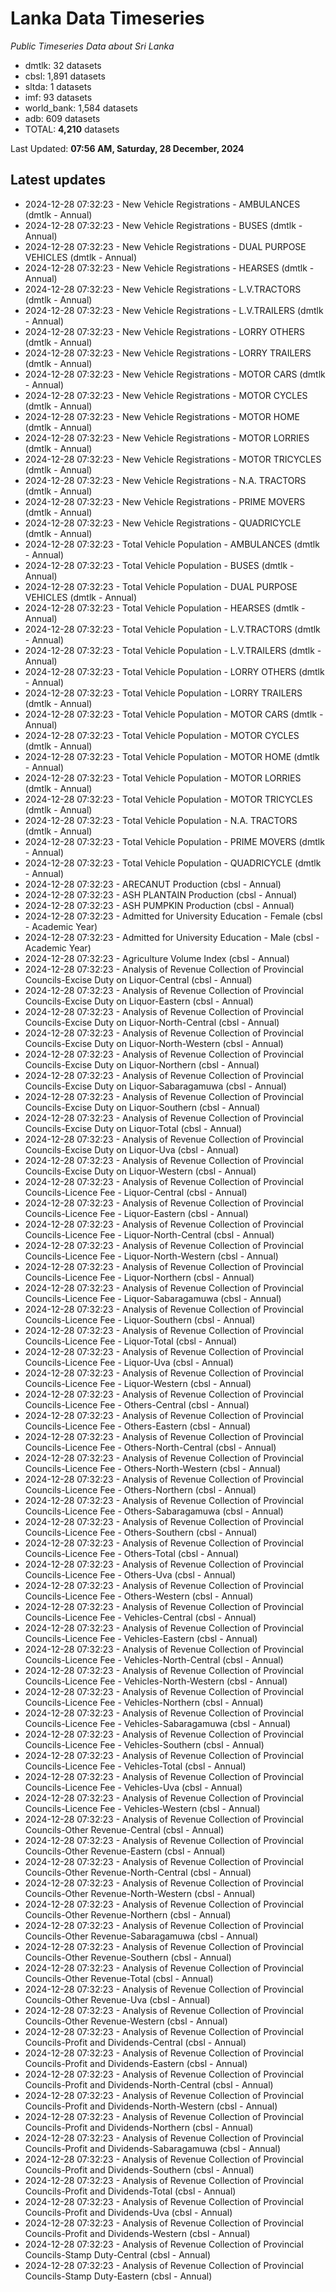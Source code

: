 # Lanka Data Timeseries
*Public Timeseries Data about Sri Lanka*

* dmtlk: 32 datasets
* cbsl: 1,891 datasets
* sltda: 1 datasets
* imf: 93 datasets
* world_bank: 1,584 datasets
* adb: 609 datasets
* TOTAL: **4,210** datasets

Last Updated: **07:56 AM, Saturday, 28 December, 2024**

## Latest updates

* 2024-12-28 07:32:23 - New Vehicle Registrations - AMBULANCES (dmtlk - Annual)
* 2024-12-28 07:32:23 - New Vehicle Registrations - BUSES (dmtlk - Annual)
* 2024-12-28 07:32:23 - New Vehicle Registrations - DUAL PURPOSE VEHICLES (dmtlk - Annual)
* 2024-12-28 07:32:23 - New Vehicle Registrations - HEARSES (dmtlk - Annual)
* 2024-12-28 07:32:23 - New Vehicle Registrations - L.V.TRACTORS (dmtlk - Annual)
* 2024-12-28 07:32:23 - New Vehicle Registrations - L.V.TRAILERS (dmtlk - Annual)
* 2024-12-28 07:32:23 - New Vehicle Registrations - LORRY OTHERS (dmtlk - Annual)
* 2024-12-28 07:32:23 - New Vehicle Registrations - LORRY TRAILERS (dmtlk - Annual)
* 2024-12-28 07:32:23 - New Vehicle Registrations - MOTOR CARS (dmtlk - Annual)
* 2024-12-28 07:32:23 - New Vehicle Registrations - MOTOR CYCLES (dmtlk - Annual)
* 2024-12-28 07:32:23 - New Vehicle Registrations - MOTOR HOME (dmtlk - Annual)
* 2024-12-28 07:32:23 - New Vehicle Registrations - MOTOR LORRIES (dmtlk - Annual)
* 2024-12-28 07:32:23 - New Vehicle Registrations - MOTOR TRICYCLES (dmtlk - Annual)
* 2024-12-28 07:32:23 - New Vehicle Registrations - N.A. TRACTORS (dmtlk - Annual)
* 2024-12-28 07:32:23 - New Vehicle Registrations - PRIME MOVERS (dmtlk - Annual)
* 2024-12-28 07:32:23 - New Vehicle Registrations - QUADRICYCLE (dmtlk - Annual)
* 2024-12-28 07:32:23 - Total Vehicle Population - AMBULANCES (dmtlk - Annual)
* 2024-12-28 07:32:23 - Total Vehicle Population - BUSES (dmtlk - Annual)
* 2024-12-28 07:32:23 - Total Vehicle Population - DUAL PURPOSE VEHICLES (dmtlk - Annual)
* 2024-12-28 07:32:23 - Total Vehicle Population - HEARSES (dmtlk - Annual)
* 2024-12-28 07:32:23 - Total Vehicle Population - L.V.TRACTORS (dmtlk - Annual)
* 2024-12-28 07:32:23 - Total Vehicle Population - L.V.TRAILERS (dmtlk - Annual)
* 2024-12-28 07:32:23 - Total Vehicle Population - LORRY OTHERS (dmtlk - Annual)
* 2024-12-28 07:32:23 - Total Vehicle Population - LORRY TRAILERS (dmtlk - Annual)
* 2024-12-28 07:32:23 - Total Vehicle Population - MOTOR CARS (dmtlk - Annual)
* 2024-12-28 07:32:23 - Total Vehicle Population - MOTOR CYCLES (dmtlk - Annual)
* 2024-12-28 07:32:23 - Total Vehicle Population - MOTOR HOME (dmtlk - Annual)
* 2024-12-28 07:32:23 - Total Vehicle Population - MOTOR LORRIES (dmtlk - Annual)
* 2024-12-28 07:32:23 - Total Vehicle Population - MOTOR TRICYCLES (dmtlk - Annual)
* 2024-12-28 07:32:23 - Total Vehicle Population - N.A. TRACTORS (dmtlk - Annual)
* 2024-12-28 07:32:23 - Total Vehicle Population - PRIME MOVERS (dmtlk - Annual)
* 2024-12-28 07:32:23 - Total Vehicle Population - QUADRICYCLE (dmtlk - Annual)
* 2024-12-28 07:32:23 - ARECANUT Production (cbsl - Annual)
* 2024-12-28 07:32:23 - ASH PLANTAIN Production (cbsl - Annual)
* 2024-12-28 07:32:23 - ASH PUMPKIN Production (cbsl - Annual)
* 2024-12-28 07:32:23 - Admitted for University Education - Female (cbsl - Academic Year)
* 2024-12-28 07:32:23 - Admitted for University Education - Male (cbsl - Academic Year)
* 2024-12-28 07:32:23 - Agriculture Volume Index (cbsl - Annual)
* 2024-12-28 07:32:23 - Analysis of Revenue Collection of Provincial Councils-Excise Duty on Liquor-Central (cbsl - Annual)
* 2024-12-28 07:32:23 - Analysis of Revenue Collection of Provincial Councils-Excise Duty on Liquor-Eastern (cbsl - Annual)
* 2024-12-28 07:32:23 - Analysis of Revenue Collection of Provincial Councils-Excise Duty on Liquor-North-Central (cbsl - Annual)
* 2024-12-28 07:32:23 - Analysis of Revenue Collection of Provincial Councils-Excise Duty on Liquor-North-Western (cbsl - Annual)
* 2024-12-28 07:32:23 - Analysis of Revenue Collection of Provincial Councils-Excise Duty on Liquor-Northern (cbsl - Annual)
* 2024-12-28 07:32:23 - Analysis of Revenue Collection of Provincial Councils-Excise Duty on Liquor-Sabaragamuwa (cbsl - Annual)
* 2024-12-28 07:32:23 - Analysis of Revenue Collection of Provincial Councils-Excise Duty on Liquor-Southern (cbsl - Annual)
* 2024-12-28 07:32:23 - Analysis of Revenue Collection of Provincial Councils-Excise Duty on Liquor-Total (cbsl - Annual)
* 2024-12-28 07:32:23 - Analysis of Revenue Collection of Provincial Councils-Excise Duty on Liquor-Uva (cbsl - Annual)
* 2024-12-28 07:32:23 - Analysis of Revenue Collection of Provincial Councils-Excise Duty on Liquor-Western (cbsl - Annual)
* 2024-12-28 07:32:23 - Analysis of Revenue Collection of Provincial Councils-Licence Fee - Liquor-Central (cbsl - Annual)
* 2024-12-28 07:32:23 - Analysis of Revenue Collection of Provincial Councils-Licence Fee - Liquor-Eastern (cbsl - Annual)
* 2024-12-28 07:32:23 - Analysis of Revenue Collection of Provincial Councils-Licence Fee - Liquor-North-Central (cbsl - Annual)
* 2024-12-28 07:32:23 - Analysis of Revenue Collection of Provincial Councils-Licence Fee - Liquor-North-Western (cbsl - Annual)
* 2024-12-28 07:32:23 - Analysis of Revenue Collection of Provincial Councils-Licence Fee - Liquor-Northern (cbsl - Annual)
* 2024-12-28 07:32:23 - Analysis of Revenue Collection of Provincial Councils-Licence Fee - Liquor-Sabaragamuwa (cbsl - Annual)
* 2024-12-28 07:32:23 - Analysis of Revenue Collection of Provincial Councils-Licence Fee - Liquor-Southern (cbsl - Annual)
* 2024-12-28 07:32:23 - Analysis of Revenue Collection of Provincial Councils-Licence Fee - Liquor-Total (cbsl - Annual)
* 2024-12-28 07:32:23 - Analysis of Revenue Collection of Provincial Councils-Licence Fee - Liquor-Uva (cbsl - Annual)
* 2024-12-28 07:32:23 - Analysis of Revenue Collection of Provincial Councils-Licence Fee - Liquor-Western (cbsl - Annual)
* 2024-12-28 07:32:23 - Analysis of Revenue Collection of Provincial Councils-Licence Fee - Others-Central (cbsl - Annual)
* 2024-12-28 07:32:23 - Analysis of Revenue Collection of Provincial Councils-Licence Fee - Others-Eastern (cbsl - Annual)
* 2024-12-28 07:32:23 - Analysis of Revenue Collection of Provincial Councils-Licence Fee - Others-North-Central (cbsl - Annual)
* 2024-12-28 07:32:23 - Analysis of Revenue Collection of Provincial Councils-Licence Fee - Others-North-Western (cbsl - Annual)
* 2024-12-28 07:32:23 - Analysis of Revenue Collection of Provincial Councils-Licence Fee - Others-Northern (cbsl - Annual)
* 2024-12-28 07:32:23 - Analysis of Revenue Collection of Provincial Councils-Licence Fee - Others-Sabaragamuwa (cbsl - Annual)
* 2024-12-28 07:32:23 - Analysis of Revenue Collection of Provincial Councils-Licence Fee - Others-Southern (cbsl - Annual)
* 2024-12-28 07:32:23 - Analysis of Revenue Collection of Provincial Councils-Licence Fee - Others-Total (cbsl - Annual)
* 2024-12-28 07:32:23 - Analysis of Revenue Collection of Provincial Councils-Licence Fee - Others-Uva (cbsl - Annual)
* 2024-12-28 07:32:23 - Analysis of Revenue Collection of Provincial Councils-Licence Fee - Others-Western (cbsl - Annual)
* 2024-12-28 07:32:23 - Analysis of Revenue Collection of Provincial Councils-Licence Fee - Vehicles-Central (cbsl - Annual)
* 2024-12-28 07:32:23 - Analysis of Revenue Collection of Provincial Councils-Licence Fee - Vehicles-Eastern (cbsl - Annual)
* 2024-12-28 07:32:23 - Analysis of Revenue Collection of Provincial Councils-Licence Fee - Vehicles-North-Central (cbsl - Annual)
* 2024-12-28 07:32:23 - Analysis of Revenue Collection of Provincial Councils-Licence Fee - Vehicles-North-Western (cbsl - Annual)
* 2024-12-28 07:32:23 - Analysis of Revenue Collection of Provincial Councils-Licence Fee - Vehicles-Northern (cbsl - Annual)
* 2024-12-28 07:32:23 - Analysis of Revenue Collection of Provincial Councils-Licence Fee - Vehicles-Sabaragamuwa (cbsl - Annual)
* 2024-12-28 07:32:23 - Analysis of Revenue Collection of Provincial Councils-Licence Fee - Vehicles-Southern (cbsl - Annual)
* 2024-12-28 07:32:23 - Analysis of Revenue Collection of Provincial Councils-Licence Fee - Vehicles-Total (cbsl - Annual)
* 2024-12-28 07:32:23 - Analysis of Revenue Collection of Provincial Councils-Licence Fee - Vehicles-Uva (cbsl - Annual)
* 2024-12-28 07:32:23 - Analysis of Revenue Collection of Provincial Councils-Licence Fee - Vehicles-Western (cbsl - Annual)
* 2024-12-28 07:32:23 - Analysis of Revenue Collection of Provincial Councils-Other Revenue-Central (cbsl - Annual)
* 2024-12-28 07:32:23 - Analysis of Revenue Collection of Provincial Councils-Other Revenue-Eastern (cbsl - Annual)
* 2024-12-28 07:32:23 - Analysis of Revenue Collection of Provincial Councils-Other Revenue-North-Central (cbsl - Annual)
* 2024-12-28 07:32:23 - Analysis of Revenue Collection of Provincial Councils-Other Revenue-North-Western (cbsl - Annual)
* 2024-12-28 07:32:23 - Analysis of Revenue Collection of Provincial Councils-Other Revenue-Northern (cbsl - Annual)
* 2024-12-28 07:32:23 - Analysis of Revenue Collection of Provincial Councils-Other Revenue-Sabaragamuwa (cbsl - Annual)
* 2024-12-28 07:32:23 - Analysis of Revenue Collection of Provincial Councils-Other Revenue-Southern (cbsl - Annual)
* 2024-12-28 07:32:23 - Analysis of Revenue Collection of Provincial Councils-Other Revenue-Total (cbsl - Annual)
* 2024-12-28 07:32:23 - Analysis of Revenue Collection of Provincial Councils-Other Revenue-Uva (cbsl - Annual)
* 2024-12-28 07:32:23 - Analysis of Revenue Collection of Provincial Councils-Other Revenue-Western (cbsl - Annual)
* 2024-12-28 07:32:23 - Analysis of Revenue Collection of Provincial Councils-Profit and Dividends-Central (cbsl - Annual)
* 2024-12-28 07:32:23 - Analysis of Revenue Collection of Provincial Councils-Profit and Dividends-Eastern (cbsl - Annual)
* 2024-12-28 07:32:23 - Analysis of Revenue Collection of Provincial Councils-Profit and Dividends-North-Central (cbsl - Annual)
* 2024-12-28 07:32:23 - Analysis of Revenue Collection of Provincial Councils-Profit and Dividends-North-Western (cbsl - Annual)
* 2024-12-28 07:32:23 - Analysis of Revenue Collection of Provincial Councils-Profit and Dividends-Northern (cbsl - Annual)
* 2024-12-28 07:32:23 - Analysis of Revenue Collection of Provincial Councils-Profit and Dividends-Sabaragamuwa (cbsl - Annual)
* 2024-12-28 07:32:23 - Analysis of Revenue Collection of Provincial Councils-Profit and Dividends-Southern (cbsl - Annual)
* 2024-12-28 07:32:23 - Analysis of Revenue Collection of Provincial Councils-Profit and Dividends-Total (cbsl - Annual)
* 2024-12-28 07:32:23 - Analysis of Revenue Collection of Provincial Councils-Profit and Dividends-Uva (cbsl - Annual)
* 2024-12-28 07:32:23 - Analysis of Revenue Collection of Provincial Councils-Profit and Dividends-Western (cbsl - Annual)
* 2024-12-28 07:32:23 - Analysis of Revenue Collection of Provincial Councils-Stamp Duty-Central (cbsl - Annual)
* 2024-12-28 07:32:23 - Analysis of Revenue Collection of Provincial Councils-Stamp Duty-Eastern (cbsl - Annual)
